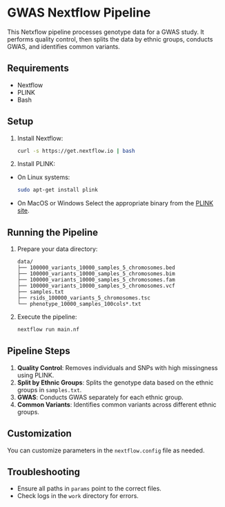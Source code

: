# GWAS Nextflow Pipeline

This Netxflow pipeline processes genotype data for a GWAS study. It performs quality control, then splits the data by ethnic groups, conducts GWAS, and identifies common variants.

## Requirements



- Nextflow
- PLINK
- Bash

## Setup

1. Install Nextflow:
    ```bash
    curl -s https://get.nextflow.io | bash
    ```
2. Install PLINK:
  - On Linux systems:
      ```bash
      sudo apt-get install plink
      ```
  - On MacOS or Windows
    Select the appropriate binary from the [PLINK site](https://www.cog-genomics.org/plink/).

## Running the Pipeline

1. Prepare your data directory:
    ```
    data/
    ├── 100000_variants_10000_samples_5_chromosomes.bed
    ├── 100000_variants_10000_samples_5_chromosomes.bim
    ├── 100000_variants_10000_samples_5_chromosomes.fam
    ├── 100000_variants_10000_samples_5_chromosomes.vcf
    ├── samples.txt
    ├── rsids_100000_variants_5_chromosomes.tsc
    └── phenotype_10000_samples_100cols*.txt
    ```

2. Execute the pipeline:
    ```bash
    nextflow run main.nf
    ```

## Pipeline Steps

1. **Quality Control**: Removes individuals and SNPs with high missingness using PLINK.
2. **Split by Ethnic Groups**: Splits the genotype data based on the ethnic groups in `samples.txt`.
3. **GWAS**: Conducts GWAS separately for each ethnic group.
4. **Common Variants**: Identifies common variants across different ethnic groups.

## Customization

You can customize parameters in the `nextflow.config` file as needed.

## Troubleshooting

- Ensure all paths in `params` point to the correct files.
- Check logs in the `work` directory for errors.
